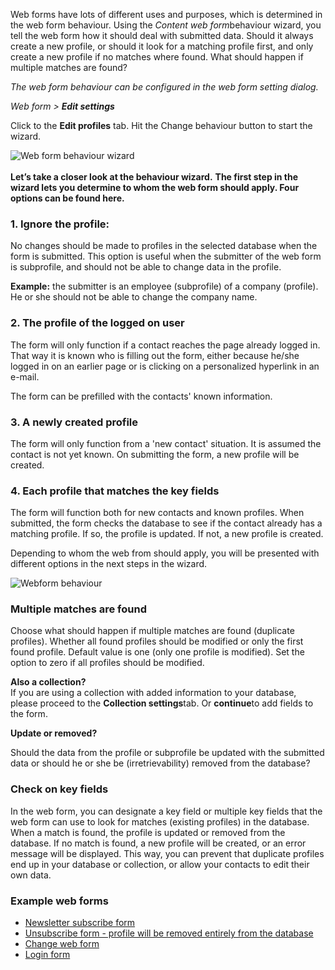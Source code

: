 Web forms have lots of different uses and purposes, which is determined
in the web form behaviour. Using the *Content web form*behaviour wizard,
you tell the web form how it should deal with submitted data. Should it
always create a new profile, or should it look for a matching profile
first, and only create a new profile if no matches where found. What
should happen if multiple matches are found?

*The web form behaviour can be configured in the web form setting
dialog.*

*Web form \> **Edit settings***

Click to the **Edit profiles** tab. Hit the Change behaviour button to
start the wizard.

![Web form behaviour wizard](webformbehaviour.png)\
**\
 Let’s take a closer look at the behaviour wizard.** **The first step in
the wizard lets you determine to whom the web form should apply. Four
options can be found here.**

### 1. Ignore the profile:

No changes should be made to profiles in the selected database when the
form is submitted. This option is useful when the submitter of the web
form is subprofile, and should not be able to change data in the
profile.

**Example:** the submitter is an employee (subprofile) of a company
(profile). He or she should not be able to change the company name.

### 2. The profile of the logged on user

The form will only function if a contact reaches the page already logged
in. That way it is known who is filling out the form, either because
he/she logged in on an earlier page or is clicking on a personalized
hyperlink in an e-mail.

The form can be prefilled with the contacts' known information.

### 3. A newly created profile

The form will only function from a 'new contact' situation. It is
assumed the contact is not yet known. On submitting the form, a new
profile will be created.

### 4. Each profile that matches the key fields

The form will function both for new contacts and known profiles. When
submitted, the form checks the database to see if the contact already
has a matching profile. If so, the profile is updated. If not, a new
profile is created.

Depending to whom the web from should apply, you will be presented with
different options in the next steps in the wizard.

![Webform behaviour](behaviour2.png)

### Multiple matches are found

Choose what should happen if multiple matches are found (duplicate
profiles). Whether all found profiles should be modified or only the
first found profile. Default value is one (only one profile is
modified). Set the option to zero if all profiles should be modified.

**Also a collection?**\
 If you are using a collection with added information to your database,
please proceed to the **Collection settings**tab. Or **continue**to add
fields to the form.

**Update or removed?**

Should the data from the profile or subprofile be updated with the
submitted data or should he or she be (irretrievability) removed from
the database?

### Check on key fields

In the web form, you can designate a key field or multiple key fields
that the web form can use to look for matches (existing profiles) in the
database. When a match is found, the profile is updated or removed from
the database. If no match is found, a new profile will be created, or an
error message will be displayed. This way, you can prevent that
duplicate profiles end up in your database or collection, or allow your
contacts to edit their own data.

### Example web forms

-   [Newsletter subscribe
    form](http://www.copernica.com/en/support/newsletter-sign-up-form)
-   [Unsubscribe form - profile will be removed entirely from the
    database](http://www.copernica.com/en/support/unsubscribe-form-remove-profile-entirely)
-   [Change web
    form](http://www.copernica.com/en/support/create-change-web-form)
-   [Login
    form](http://www.copernica.com/en/support/login-logout-and-forgot-password-form)

